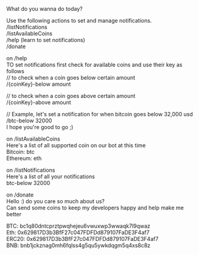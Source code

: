 What do you wanna do today?   

Use the following actions to set and manage notifications.   
/listNotifications   
/listAvailableCoins   
/help (learn to set notifications)   
/donate   


on /help   
TO set notifications first check for available coins and use their key as follows   
// to check when a coin goes below certain amount   
/{coinKey}-below amount    

// to check when a coin goes above certain amount   
/{coinKey}-above amount   

// Example, let's set a notification for when bitcoin goes below 32,000 usd   
/btc-below 32000   
I hope you're good to go ;)   


on /listAvailableCoins   
Here's a list of all supported coin on our bot at this time   
Bitcoin: btc   
Ethereum: eth   

on /listNotifications   
Here's a list of all your notifications   
btc-below 32000   

on /donate   
Hello :) do you care so much about us?    
Can send some coins to keep my developers happy and help make me better   

BTC: bc1q80dntcprztpwqhejeu6vwuxwp3wwaqk7l9qwaz   
Eth: 0x629817D3b3BfF27c047FDFDd879107FaDE3F4af7   
ERC20: 0x629817D3b3BfF27c047FDFDd879107FaDE3F4af7   
BNB: bnb1jckznag0mh6fqlss4g5qu5ywkdqgm5q4xs8c8z   